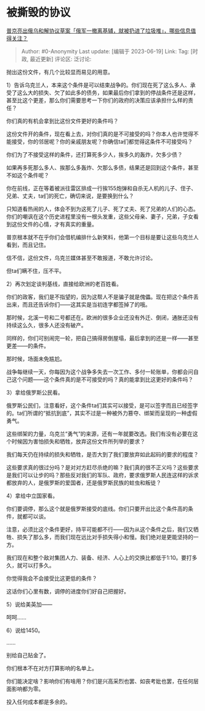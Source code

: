 # 被撕毁的协议
[普京亮出俄乌和解协议草案「俄军一撤离基辅，就被扔进了垃圾堆」，哪些信息值得关注？](https://www.zhihu.com/question/607295832/answer/3080011319)

> Author: #0-Anonymity
> Last update: [编辑于 2023-06-19]
> Link:
> Tag: [时政, 最近更新]
> 评论区:
> 泛讨论:

抛出这份文件，有几个比较显而易见的用意。

1）告诉乌克兰人，本来这个条件是可以结束战争的。你们现在死了这么多人、承受了这么大的损失、欠了如此多的债务，如果最后你们拿到的停战条件还是这样，甚至比这个更差，那么你们需要思考一下你们的政府的决策应该承担什么样的责任？

你们真的有机会拿到比这份文件更好的条件吗？

这份文件开的条件，现在看上去，对你们真的是不可接受的吗？你本人也许觉得不能接受，你的邻居呢？你的亲戚朋友呢？你确信ta们都觉得这条件不可接受吗？

你们为了不接受这样的条件，还打算死多少人，挨多久的轰炸，欠多少债？

如果再多死那么多人、挨那么多轰炸、欠那么多债，结果还是回到这个条件，甚至不如这个条件呢？

你在前线，正在等着被派往雷区排成一行挨155炮弹和自杀无人机的儿子、侄子、兄弟、丈夫，ta们的死亡，确切来说，是要换到什么？

只知道看热闹的人，体会不到为这死了儿子、死了丈夫、死了兄弟的人们的心态。你们的嘲讽在这个历史进程里没有一根头发重，这些父母亲、妻子，兄弟，子女看到这份文件的心情，才有真实的重量。

普京根本就不在乎你们会借机编排什么新笑料，他第一个目标是要让这些乌克兰人看到，而且记住。

信不信，这份文件，乌克兰媒体甚至不敢报道，不敢允许讨论。

但ta们瞒不住，压不平。

2）再次划定谈判基线，直接给欧洲的老百姓看。

你们的政客，我们是不指望的，因为这帮人不是骗子就是傀儡。现在把这个条件丢出来，而且还告诉你们——这其实是当初连字都签掉了的哦。

那时候，北溪一号和二号都还在。欧洲的很多企业还没有外迁、倒闭，通胀还没有持续这么久，很多人还没有破产。

同样的，你们可别闹完一轮，把自己搞得房倒屋塌，最后拿到的还是一样——甚至更差——的条件。

那时候，场面未免尴尬。

战争每继续一天，你每因为这个战争多失去一次工作、多付一轮账单，你都会问自己这个问题——这个条件真的是不可接受的吗？真的能拿到比这更好的条件吗？

3）拿给俄罗斯公民看。

俄罗斯公民们，注意看好，这个条件ta们其实可以接受，是可以签字而且已经签字的。ta们所谓的“抵抗到底”，其实不过是一种被外力篡夺、绑架而呈现的一种虚假勇气。

这些绑架的力量，乌克兰“勇气”的来源，还有一年就要改选。我们有没有必要在这个时候因为害怕损失和牺牲，放弃这份文件所列举的要求？

我们每天仍在持续的损失和牺牲，是否大到了我们要放弃如此起码的要求的程度？

这些要求真的很过分吗？是对对方赶尽杀绝的嘛？我们真的很不正义吗？这些要求是我们可以让步的吗？那些反对我们的军队、政府，要求俄罗斯人民连这样的诉求都放弃的人，是俄罗斯的爱国者，还是俄罗斯民族的蛀虫和叛徒？

4）拿给中立国家看。

你们要调停，那么这个就是俄罗斯接受的底线。你们只要开出比这个条件高的条件，就都可以谈。

注意，必须比这个条件更好，持平可能都不行——因为从这个条件之后，我们又牺牲、损失了那么多，而我们现在远比对手损失得小和慢。我们绝对是更能坚持的一方。

我们现在和整个敌对集团人力、装备、经济、人心上的交换比都低于1:10。要打多久，就可以打多久。

你觉得我会不会接受比这更低的条件？

这话你们心里有数，调停的进度你们好自己把握好。

5）说给美英加——

呵呵……

6）说给1450。

……

别给自己贴金了。

你们根本不在对方打算影响的名单上。

你们能决定啥？影响你们有啥用？你们是兴高采烈也罢、如丧考妣也罢，在任何层面影响都为零。

投入任何成本都是多余的。